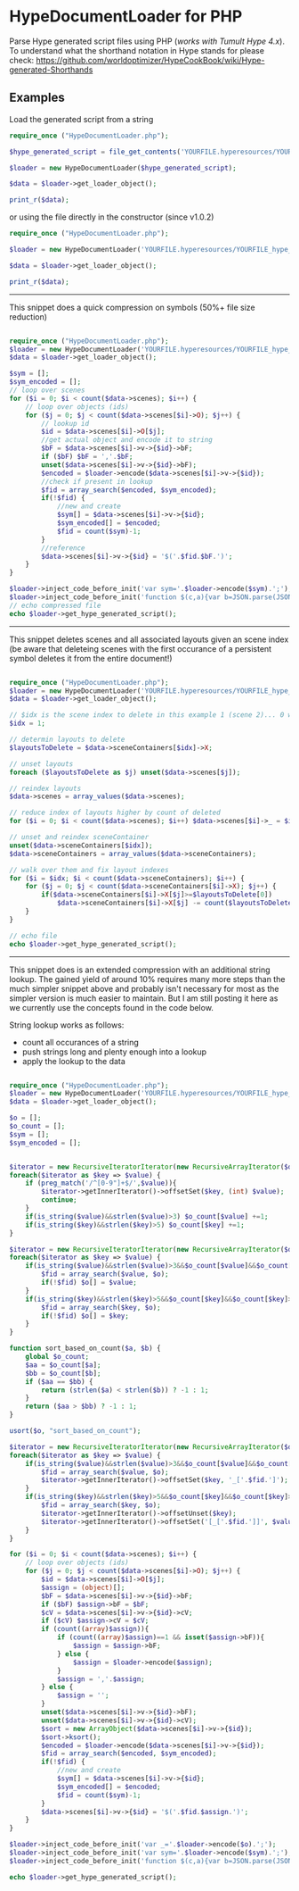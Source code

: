 # HypeDocumentLoader for PHP

Parse Hype generated script files using PHP (*works with Tumult Hype 4.x*). To understand what the shorthand notation in Hype stands for please check:
https://github.com/worldoptimizer/HypeCookBook/wiki/Hype-generated-Shorthands




## Examples

Load the generated script from a string

```php
require_once ("HypeDocumentLoader.php");

$hype_generated_script = file_get_contents('YOURFILE.hyperesources/YOURFILE_hype_generated_script.js');

$loader = new HypeDocumentLoader($hype_generated_script);

$data = $loader->get_loader_object();

print_r($data);

```

or using the file directly in the constructor (since v1.0.2)

```php
require_once ("HypeDocumentLoader.php");

$loader = new HypeDocumentLoader('YOURFILE.hyperesources/YOURFILE_hype_generated_script.js');

$data = $loader->get_loader_object();

print_r($data);

```

---

This snippet does a quick compression on symbols (50%+ file size reduction)
```php

require_once ("HypeDocumentLoader.php");
$loader = new HypeDocumentLoader('YOURFILE.hyperesources/YOURFILE_hype_generated_script.js');
$data = $loader->get_loader_object();

$sym = [];
$sym_encoded = [];
// loop over scenes
for ($i = 0; $i < count($data->scenes); $i++) {
	// loop over objects (ids)
	for ($j = 0; $j < count($data->scenes[$i]->O); $j++) {
		// lookup id
		$id = $data->scenes[$i]->O[$j];
		//get actual object and encode it to string
		$bF = $data->scenes[$i]->v->{$id}->bF;
		if ($bF) $bF = ','.$bF;
		unset($data->scenes[$i]->v->{$id}->bF);
		$encoded = $loader->encode($data->scenes[$i]->v->{$id});
		//check if present in lookup
		$fid = array_search($encoded, $sym_encoded);
		if(!$fid) {
			//new and create
			$sym[] = $data->scenes[$i]->v->{$id};
			$sym_encoded[] = $encoded;
			$fid = count($sym)-1;
		}
		//reference	
		$data->scenes[$i]->v->{$id} = '$('.$fid.$bF.')';
	}
}

$loader->inject_code_before_init('var sym='.$loader->encode($sym).';');
$loader->inject_code_before_init('function $(c,a){var b=JSON.parse(JSON.stringify(sym[c]));a&&(b.bF=a);return b}');
// echo compressed file
echo $loader->get_hype_generated_script();

```

---

This snippet deletes scenes and all associated layouts given an scene index (be aware that deleteing scenes with the first occurance of a persistent symbol deletes it from the entire document!)

```php

require_once ("HypeDocumentLoader.php");
$loader = new HypeDocumentLoader('YOURFILE.hyperesources/YOURFILE_hype_generated_script.js');
$data = $loader->get_loader_object();

// $idx is the scene index to delete in this example 1 (scene 2)... 0 would be the first secene
$idx = 1;

// determin layouts to delete
$layoutsToDelete = $data->sceneContainers[$idx]->X;

// unset layouts
foreach ($layoutsToDelete as $j) unset($data->scenes[$j]);

// reindex layouts
$data->scenes = array_values($data->scenes);

// reduce index of layouts higher by count of deleted
for ($i = 0; $i < count($data->scenes); $i++) $data->scenes[$i]->_ = $i;

// unset and reindex sceneContainer
unset($data->sceneContainers[$idx]);
$data->sceneContainers = array_values($data->sceneContainers);

// walk over them and fix layout indexes
for ($i = $idx; $i < count($data->sceneContainers); $i++) {
	for ($j = 0; $j < count($data->sceneContainers[$i]->X); $j++) {
		if($data->sceneContainers[$i]->X[$j]>=$layoutsToDelete[0]) 
			$data->sceneContainers[$i]->X[$j] -= count($layoutsToDelete);
	}
}

// echo file
echo $loader->get_hype_generated_script();

```

---
This snippet does is an extended compression with an additional string lookup. The gained yield of around 10% requires many more steps than the much simpler snippet above and probably isn't necessary for most as the simpler version is much easier to maintain. But I am still posting it here as we currently use the concepts found in the code below.

String lookup works as follows:
* count all occurances of a string
* push strings long and plenty enough into a lookup
* apply the lookup to the data


```php

require_once ("HypeDocumentLoader.php");
$loader = new HypeDocumentLoader('YOURFILE.hyperesources/YOURFILE_hype_generated_script.js');
$data = $loader->get_loader_object();

$o = [];
$o_count = [];
$sym = [];
$sym_encoded = [];


$iterator = new RecursiveIteratorIterator(new RecursiveArrayIterator($data));
foreach($iterator as $key => $value) {
	if (preg_match('/^[0-9"]+$/',$value)){
		$iterator->getInnerIterator()->offsetSet($key, (int) $value);
		continue;
	}
	if(is_string($value)&&strlen($value)>3) $o_count[$value] +=1;
	if(is_string($key)&&strlen($key)>5) $o_count[$key] +=1;
}

$iterator = new RecursiveIteratorIterator(new RecursiveArrayIterator($data));
foreach($iterator as $key => $value) {
	if(is_string($value)&&strlen($value)>3&&$o_count[$value]&&$o_count[$value]>1){
		$fid = array_search($value, $o);
		if(!$fid) $o[] = $value;
	}
	if(is_string($key)&&strlen($key)>5&&$o_count[$key]&&$o_count[$key]>1){
		$fid = array_search($key, $o);
		if(!$fid) $o[] = $key;
	}
}

function sort_based_on_count($a, $b) {
	global $o_count;
	$aa = $o_count[$a];
	$bb = $o_count[$b];
	if ($aa == $bb) {
		return (strlen($a) < strlen($b)) ? -1 : 1;
	}
	return ($aa > $bb) ? -1 : 1;
}

usort($o, "sort_based_on_count");

$iterator = new RecursiveIteratorIterator(new RecursiveArrayIterator($data));
foreach($iterator as $key => $value) {
	if(is_string($value)&&strlen($value)>3&&$o_count[$value]&&$o_count[$value]>1){
		$fid = array_search($value, $o);
		$iterator->getInnerIterator()->offsetSet($key, '_['.$fid.']');
	}
	if(is_string($key)&&strlen($key)>5&&$o_count[$key]&&$o_count[$key]>1){
		$fid = array_search($key, $o);
		$iterator->getInnerIterator()->offsetUnset($key);
		$iterator->getInnerIterator()->offsetSet('[_['.$fid.']]', $value);
	}
}

for ($i = 0; $i < count($data->scenes); $i++) {
	// loop over objects (ids)
	for ($j = 0; $j < count($data->scenes[$i]->O); $j++) {
		$id = $data->scenes[$i]->O[$j];
		$assign = (object)[];
		$bF = $data->scenes[$i]->v->{$id}->bF;
		if ($bF) $assign->bF = $bF;
		$cV = $data->scenes[$i]->v->{$id}->cV;
		if ($cV) $assign->cV = $cV;
		if (count((array)$assign)){
			if (count((array)$assign)==1 && isset($assign->bF)){
				$assign = $assign->bF;
			} else {
				$assign = $loader->encode($assign);
			}	
			$assign = ','.$assign;	
		} else {
			$assign = '';
		}
		unset($data->scenes[$i]->v->{$id}->bF);
		unset($data->scenes[$i]->v->{$id}->cV);
		$sort = new ArrayObject($data->scenes[$i]->v->{$id});
		$sort->ksort();
		$encoded = $loader->encode($data->scenes[$i]->v->{$id});
		$fid = array_search($encoded, $sym_encoded);
		if(!$fid) {
			//new and create
			$sym[] = $data->scenes[$i]->v->{$id};
			$sym_encoded[] = $encoded;
			$fid = count($sym)-1;
		}
		$data->scenes[$i]->v->{$id} = '$('.$fid.$assign.')';
	}
}

$loader->inject_code_before_init('var _='.$loader->encode($o).';');
$loader->inject_code_before_init('var sym='.$loader->encode($sym).';');
$loader->inject_code_before_init('function $(c,a){var b=JSON.parse(JSON.stringify(sym[c]));if(a&&!(a instanceof Object))a={bF:a};Object.assign(b,a);return b}');

echo $loader->get_hype_generated_script();

```
